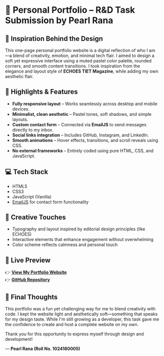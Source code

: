 # 🌟 Personal Portfolio – R&D Task Submission by Pearl Rana

## 🎨 Inspiration Behind the Design

This one-page personal portfolio website is a digital reflection of who I am—a blend of creativity, emotion, and minimal tech flair. I aimed to design a soft yet expressive interface using a muted pastel color palette, rounded corners, and smooth content transitions. I took inspiration from the elegance and layout style of **ECHOES TIET Magazine**, while adding my own aesthetic flair.

## 🧠 Highlights & Features

- **Fully responsive layout** – Works seamlessly across desktop and mobile devices.
- **Minimalist, clean aesthetic** – Pastel tones, soft shadows, and simple layouts.
- **Custom contact form** – Connected via **EmailJS** to send messages directly to my inbox.
- **Social links integration** – Includes GitHub, Instagram, and LinkedIn.
- **Smooth animations** – Hover effects, transitions, and scroll reveals using CSS.
- **No external frameworks** – Entirely coded using pure HTML, CSS, and JavaScript.

## 💻 Tech Stack

- HTML5  
- CSS3  
- JavaScript (Vanilla)  
- [EmailJS](https://www.emailjs.com/) for contact form functionality

## 📸 Creative Touches

- Typography and layout inspired by editorial design principles (like ECHOES)
- Interactive elements that enhance engagement without overwhelming
- Color scheme reflects calmness and personal touch

## 🔗 Live Preview

👉 **[View My Portfolio Website](https://pearlrana.github.io/portfolio/)**  
👉 **[GitHub Repository](https://github.com/pearlrana/portfolio/)**

## 📝 Final Thoughts

This portfolio was a fun yet challenging way for me to blend creativity with code. I kept the website light and aesthetically soft—something that speaks for my design taste. While I'm still growing as a developer, this task gave me the confidence to create and host a complete website on my own.

Thank you for this opportunity to express myself through design and development!

— **Pearl Rana (Roll No. 1024180005)**


